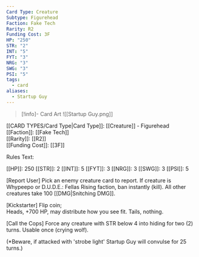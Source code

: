 ```yaml
---
Card Type: Creature
Subtype: Figurehead
Faction: Fake Tech
Rarity: R2
Funding Cost: 3F
HP: "250"
STR: "2"
INT: "5"
FYT: "3"
NRG: "3"
SWG: "3"
PSI: "5"
tags:
  - card
aliases:
  - Startup Guy
---
```

> [!info]- Card Art
> ![[Startup Guy.png]]

[[CARD TYPES/Card Type|Card Type]]: [[Creature]] - Figurehead  
[[Faction]]: [[Fake Tech]]  
[[Rarity]]: [[R2]]  
[[Funding Cost]]: [[3F]]  

Rules Text:  

[[HP]]: 250 [[STR]]: 2 [[INT]]: 5 [[FYT]]: 3 [[NRG]]: 3 [[SWG]]: 3 [[PSI]]: 5  

[Report User] Pick an enemy creature card to report.
If creature is Whypeepo or D.U.D.E.: Fellas Rising faction, ban instantly (kill). All other creatures take 100 [[DMG|Snitching DMG]].  

[Kickstarter] Flip coin;  
Heads, +700 HP, may distribute how you see fit.
Tails, nothing.  

[Call the Cops] Force any creature with STR below 4 into hiding for two (2) turns. Usable once (crying wolf).  

(*Beware, if attacked with 'strobe light' Startup Guy will convulse for 25 turns.)  